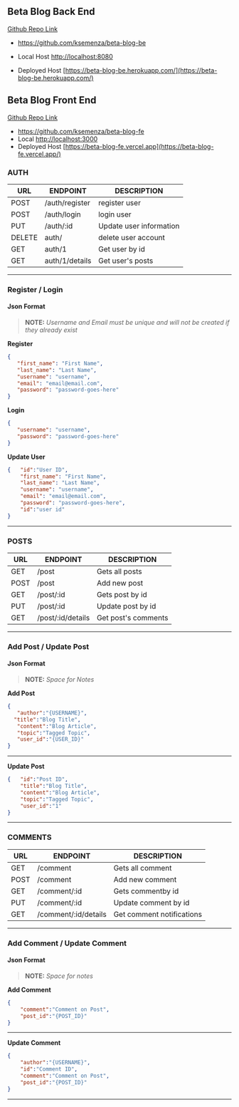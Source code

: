 ## Beta Blog Back End

[Github Repo Link](https://github.com/ksemenza/beta-blog-be) 
- https://github.com/ksemenza/beta-blog-be

- Local Host [http://localhost:8080](http://localhost:8080) 
- Deployed Host [https://beta-blog-be.herokuapp.com/](https://beta-blog-be.herokuapp.com/)

## Beta Blog Front End

[Github Repo Link](https://github.com/ksemenza/beta-blog-fe) 
- https://github.com/ksemenza/beta-blog-fe
- Local [http://localhost:3000](http://localhost:3000) 
- Deployed Host [https://beta-blog-fe.vercel.app](https://beta-blog-fe.vercel.app/)



### AUTH
|         URL     |      ENDPOINT       |         DESCRIPTION     |
| ------------- | ------------- | -------------|
| POST          | /auth/register | register user|
| POST          | /auth/login    | login user   |
| PUT          | /auth/:id          | Update user information|
| DELETE          | auth/    |  delete user account   |
| GET          | auth/1  |  Get user by id   |
| GET          | auth/1/details    |  Get user's posts   |

---

### Register / Login
#### Json Format
>**NOTE:** 
*Username and Email must be unique and will not be created if they already exist*

**Register**
 ```json 
{
    "first_name": "First Name",
    "last_name": "Last Name",
    "username": "username",
    "email": "email@email.com",
    "password": "password-goes-here"
}
```
**Login**
 ```json 
{
    "username": "username",
    "password": "password-goes-here"
}
```
**Update User**
```json 
{   "id":"User ID",
    "first_name": "First Name",
    "last_name": "Last Name",
    "username": "username",
    "email": "email@email.com",
    "password": "password-goes-here",
    "id":"user id"
}
```
---


### POSTS
|         URL     |      ENDPOINT      |         DESCRIPTION     |
| ------------- | ------------- | -------------|
| GET            | /post       |Gets all posts  |
| POST            | /post       |Add new post  |
| GET            | /post/:id       |Gets post by id  |
| PUT            | /post/:id       |Update post by id  |
| GET            | /post/:id/details       |Get post's comments  |

---

### Add Post / Update Post
#### Json Format
>**NOTE:** 
*Space for Notes*

**Add Post**
 ```json 
{
    "author":"{USERNAME}",
   "title":"Blog Title",
    "content":"Blog Article",
    "topic":"Tagged Topic",
    "user_id":"{USER_ID}"
}
```
---

**Update Post**
```json 
{   "id":"Post ID", 
    "title":"Blog Title",
    "content":"Blog Article",
    "topic":"Tagged Topic",
    "user_id":"1"
}
```
---

### COMMENTS
|         URL     |      ENDPOINT      |         DESCRIPTION     |
| ------------- | ------------- | -------------|
| GET            | /comment       |Gets all comment |
| POST            | /comment     |Add new comment|
| GET            | /comment/:id       |Gets commentby id  |
| PUT            | /comment/:id       |Update comment by id  |
| GET            | /comment/:id/details       | Get comment notifications |

---
### Add Comment / Update Comment
#### Json Format
>**NOTE:** 
*Space for notes*

**Add Comment**
```json 
{
    "comment":"Comment on Post",
    "post_id":"{POST_ID}"
}

```
---
**Update Comment**
```json 
{
    "author":"{USERNAME}",
    "id":"Comment ID",
    "comment":"Comment on Post",
    "post_id":"{POST_ID}"
}

```
---